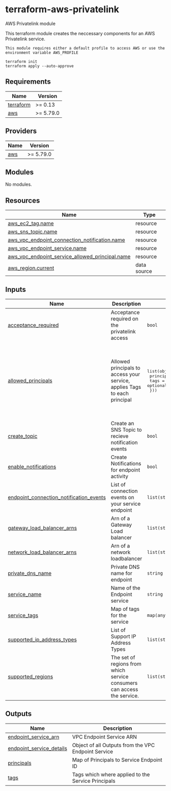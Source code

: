 # terraform-aws-privatelink
AWS Privatelink module

This terraform module creates the neccessary components for an AWS Privatelink service. 

```hcl
This module requires either a default profile to access AWS or use the environment variable AWS_PROFILE

terraform init
terraform apply --auto-approve
```

<!-- BEGIN_TF_DOCS -->
## Requirements

| Name | Version |
|------|---------|
| <a name="requirement_terraform"></a> [terraform](#requirement\_terraform) | >= 0.13 |
| <a name="requirement_aws"></a> [aws](#requirement\_aws) | >= 5.79.0 |

## Providers

| Name | Version |
|------|---------|
| <a name="provider_aws"></a> [aws](#provider\_aws) | >= 5.79.0 |

## Modules

No modules.

## Resources

| Name | Type |
|------|------|
| [aws_ec2_tag.name](https://registry.terraform.io/providers/hashicorp/aws/latest/docs/resources/ec2_tag) | resource |
| [aws_sns_topic.name](https://registry.terraform.io/providers/hashicorp/aws/latest/docs/resources/sns_topic) | resource |
| [aws_vpc_endpoint_connection_notification.name](https://registry.terraform.io/providers/hashicorp/aws/latest/docs/resources/vpc_endpoint_connection_notification) | resource |
| [aws_vpc_endpoint_service.name](https://registry.terraform.io/providers/hashicorp/aws/latest/docs/resources/vpc_endpoint_service) | resource |
| [aws_vpc_endpoint_service_allowed_principal.name](https://registry.terraform.io/providers/hashicorp/aws/latest/docs/resources/vpc_endpoint_service_allowed_principal) | resource |
| [aws_region.current](https://registry.terraform.io/providers/hashicorp/aws/latest/docs/data-sources/region) | data source |

## Inputs

| Name | Description | Type | Default | Required |
|------|-------------|------|---------|:--------:|
| <a name="input_acceptance_required"></a> [acceptance\_required](#input\_acceptance\_required) | Acceptance required on the privatelink access | `bool` | `true` | no |
| <a name="input_allowed_principals"></a> [allowed\_principals](#input\_allowed\_principals) | Allowed principals to access your service, applies Tags to each principal | <pre>list(object({<br/>    principal = string<br/>    tags      = optional(list(map(any)))<br/>  }))</pre> | <pre>[<br/>  {<br/>    "principal": "arn:aws:iam::123456789012:root",<br/>    "tags": [<br/>      {<br/>        "key": "Customer",<br/>        "value": "Default1"<br/>      }<br/>    ]<br/>  }<br/>]</pre> | no |
| <a name="input_create_topic"></a> [create\_topic](#input\_create\_topic) | Create an SNS Topic to recieve notification events | `bool` | `false` | no |
| <a name="input_enable_notifications"></a> [enable\_notifications](#input\_enable\_notifications) | Create Notifications for endpoint activity | `bool` | `false` | no |
| <a name="input_endpoint_connection_notification_events"></a> [endpoint\_connection\_notification\_events](#input\_endpoint\_connection\_notification\_events) | List of connection events on your service endpoint | `list(string)` | <pre>[<br/>  "Accept",<br/>  "Reject"<br/>]</pre> | no |
| <a name="input_gateway_load_balancer_arns"></a> [gateway\_load\_balancer\_arns](#input\_gateway\_load\_balancer\_arns) | Arn of a Gateway Load balancer | `list(string)` | `null` | no |
| <a name="input_network_load_balancer_arns"></a> [network\_load\_balancer\_arns](#input\_network\_load\_balancer\_arns) | Arn of a network loadbalancer | `list(string)` | `null` | no |
| <a name="input_private_dns_name"></a> [private\_dns\_name](#input\_private\_dns\_name) | Private DNS name for endpoint | `string` | `null` | no |
| <a name="input_service_name"></a> [service\_name](#input\_service\_name) | Name of the Endpoint service | `string` | `"default-name"` | no |
| <a name="input_service_tags"></a> [service\_tags](#input\_service\_tags) | Map of tags for the service | `map(any)` | `{}` | no |
| <a name="input_supported_ip_address_types"></a> [supported\_ip\_address\_types](#input\_supported\_ip\_address\_types) | List of Support IP Address Types | `list(string)` | <pre>[<br/>  "ipv4"<br/>]</pre> | no |
| <a name="input_supported_regions"></a> [supported\_regions](#input\_supported\_regions) | The set of regions from which service consumers can access the service. | `list(string)` | `[]` | no |

## Outputs

| Name | Description |
|------|-------------|
| <a name="output_endpoint_service_arn"></a> [endpoint\_service\_arn](#output\_endpoint\_service\_arn) | VPC Endpoint Service ARN |
| <a name="output_endpoint_service_details"></a> [endpoint\_service\_details](#output\_endpoint\_service\_details) | Object of all Outputs from the VPC Endpoint Service |
| <a name="output_principals"></a> [principals](#output\_principals) | Map of Principals to Service Endpoint ID |
| <a name="output_tags"></a> [tags](#output\_tags) | Tags which where applied to the Service Principals |
<!-- END_TF_DOCS -->